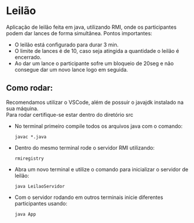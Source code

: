 # Leilão 
Aplicação de leilão feita em java, utilizando RMI, onde os participantes podem dar lances de forma simultânea.
Pontos importantes:
* O leilão está configurado para durar 3 min.
* O limite de lances é de 10, caso seja atingida a quantidade o leilão é encerrado.
* Ao dar um lance o participante sofre um bloqueio de 20seg e não consegue dar um novo lance logo em seguida.
## Como rodar:
Recomendamos utilizar o VSCode, além de possuir o javajdk instalado na sua máquina.
<br>
Para rodar certifique-se estar dentro do diretório src
* No terminal primeiro compile todos os arquivos java com o comando:
  ```
  javac *.java
  ````
* Dentro do mesmo terminal rode o servidor RMI utilizando:
  ```
  rmiregistry
  ```
* Abra um novo terminal e utilize o comando para inicializar o servidor de leilão:
  ```
  java LeilaoServidor
  ```
* Com o servidor rodando em outros terminais inicie diferentes participantes usando:
  ```
  java App
  ```
